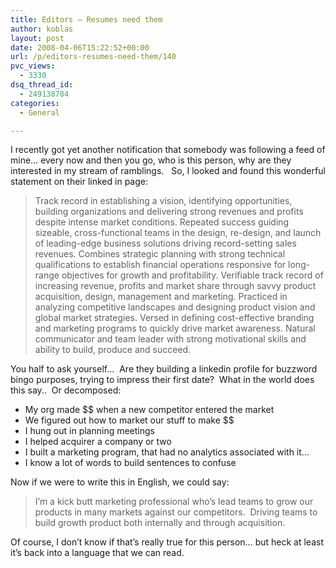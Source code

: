 ```yaml
---
title: Editors – Resumes need them
author: koblas
layout: post
date: 2008-04-06T15:22:52+00:00
url: /p/editors-resumes-need-them/140
pvc_views:
  - 3330
dsq_thread_id:
  - 249138784
categories:
  - General

---
```

I recently got yet another notification that somebody was following a feed of mine&#8230; every now and then you go, who is this person, why are they interested in my stream of ramblings.&nbsp;&nbsp; So, I looked and found this wonderful statement on their linked in page:

> Track record in establishing a vision, identifying opportunities, building organizations and delivering strong revenues and profits despite intense market conditions. Repeated success guiding sizeable, cross-functional teams in the design, re-design, and launch of leading-edge business solutions driving record-setting sales revenues. Combines strategic planning with strong technical qualifications to establish financial operations responsive for long-range objectives for growth and profitability. Verifiable track record of increasing revenue, profits and market share through savvy product acquisition, design, management and marketing. Practiced in analyzing competitive landscapes and designing product vision and global market strategies. Versed in defining cost-effective branding and marketing programs to quickly drive market awareness. Natural communicator and team leader with strong motivational skills and ability to build, produce and succeed.

You half to ask yourself&#8230;&nbsp; Are they building a linkedin profile for buzzword bingo purposes, trying to impress their first date?&nbsp; What in the world does this say..&nbsp; Or decomposed:

  * My org made $$ when a new competitor entered the market
  * We figured out how to market our stuff to make $$
  * I hung out in planning meetings
  * I helped acquirer a company or two
  * I built a marketing program, that had no analytics associated with it&#8230;
  * I know a lot of words to build sentences to confuse

Now if we were to write this in English, we could say:

> I&#8217;m a kick butt marketing professional who&#8217;s lead teams to grow our products in many markets against our competitors.&nbsp; Driving teams to build growth product both internally and through acquisition.

Of course, I don&#8217;t know if that&#8217;s really true for this person&#8230; but heck at least it&#8217;s back into a language that we can read.